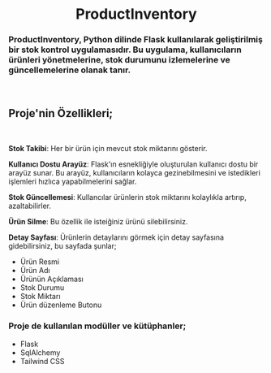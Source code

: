 <h1 align="center">ProductInventory</h1>

### ProductInventory, Python dilinde Flask kullanılarak geliştirilmiş bir stok kontrol uygulamasıdır. Bu uygulama, kullanıcıların ürünleri yönetmelerine, stok durumunu izlemelerine ve güncellemelerine olanak tanır.

<br>

## Proje'nin Özellikleri;

<br>

**Stok Takibi**: Her bir ürün için mevcut stok miktarını gösterir.

**Kullanıcı Dostu Arayüz**: Flask'ın esnekliğiyle oluşturulan kullanıcı dostu bir arayüz sunar. Bu arayüz, kullanıcıların kolayca gezinebilmesini ve istedikleri işlemleri hızlıca yapabilmelerini sağlar.

**Stok Güncellemesi**: Kullancılar ürünlerin stok miktarını kolaylıkla artırıp, azaltabilirler.

**Ürün Silme**: Bu özellik ile isteiğiniz ürünü silebilirsiniz.

**Detay Sayfası**: Ürünlerin detaylarını görmek için detay sayfasına gidebilirsiniz, bu sayfada şunlar;

-   Ürün Resmi
-   Ürün Adı
-   Ürünün Açıklaması
-   Stok Durumu
-   Stok Miktarı
-   Ürün düzenleme Butonu

### Proje de kullanılan modüller ve kütüphanler;

-   Flask
-   SqlAlchemy
-   Tailwind CSS
